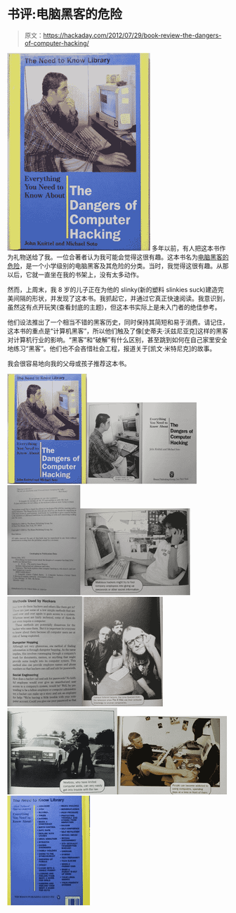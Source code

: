 # 书评:电脑黑客的危险

> 原文：<https://hackaday.com/2012/07/29/book-review-the-dangers-of-computer-hacking/>

[![](img/3c7abfecfa51f0d6ff0e90ea1aaae4f8.png "IMG_8597")](http://hackaday.com/wp-content/uploads/2012/07/img_8597.jpg) 多年以前，有人把这本书作为礼物送给了我。一位合著者认为我可能会觉得这很有趣。这本书名为[电脑黑客的危险](http://www.abebooks.com/servlet/SearchResults?an=john+knittel&sts=t&tn=dangers+of+computer+hacking)，是一个小学级别的电脑黑客及其危险的分类。当时，我觉得这很有趣。从那以后，它就一直坐在我的书架上，没有太多动作。

然而，上周末，我 8 岁的儿子正在为他的 slinky(新的塑料 slinkies suck)建造完美间隔的形状，并发现了这本书。我抓起它，并通过它真正快速阅读。我意识到，虽然这有点开玩笑(查看封底的主题)，但这本书实际上是未入门者的绝佳参考。

他们设法推出了一个相当不错的黑客历史，同时保持其简短和易于消费。请记住，这本书的重点是“计算机黑客”，所以他们触及了像[史蒂夫·沃兹尼亚克]这样的黑客对计算机行业的影响。“黑客”和“破解”有什么区别，甚至跳到如何在自己家里安全地练习“黑客”。他们也不会吝惜社会工程，报道关于[凯文·米特尼克]的故事。

我会很容易地向我的父母或孩子推荐这本书。

[![](img/4d39b687d38c10eeb1f6d20f0f18dbc3.png)](https://hackaday.com/wp-content/uploads/2012/07/img_8597.jpg)[![](img/e700cb6aedd08469da1d7cc06fa76e3d.png)](https://hackaday.com/wp-content/uploads/2012/07/img_8599.jpg)[![](img/b5c2276ad64451468e3e2fb73aeee671.png)](https://hackaday.com/wp-content/uploads/2012/07/img_8600.jpg)[![](img/9d9743eb93e3784d012055884690a359.png)](https://hackaday.com/wp-content/uploads/2012/07/img_8601.jpg)[![](img/9bd1af277a230d0d09554729ca8b7191.png)](https://hackaday.com/wp-content/uploads/2012/07/img_8602.jpg)[![](img/50a3a3151d23078982f5edbc292f66d5.png)](https://hackaday.com/wp-content/uploads/2012/07/img_8603.jpg)[![](img/024f36dc7f68a7094a74b9662c355788.png)](https://hackaday.com/wp-content/uploads/2012/07/img_8604.jpg)[![](img/3dca36b09326e86576d3231b85fec7de.png)](https://hackaday.com/wp-content/uploads/2012/07/img_8605.jpg)[![](img/607a5a73e15b8d8fb6d09b180a46720d.png)](https://hackaday.com/wp-content/uploads/2012/07/img_8606.jpg)